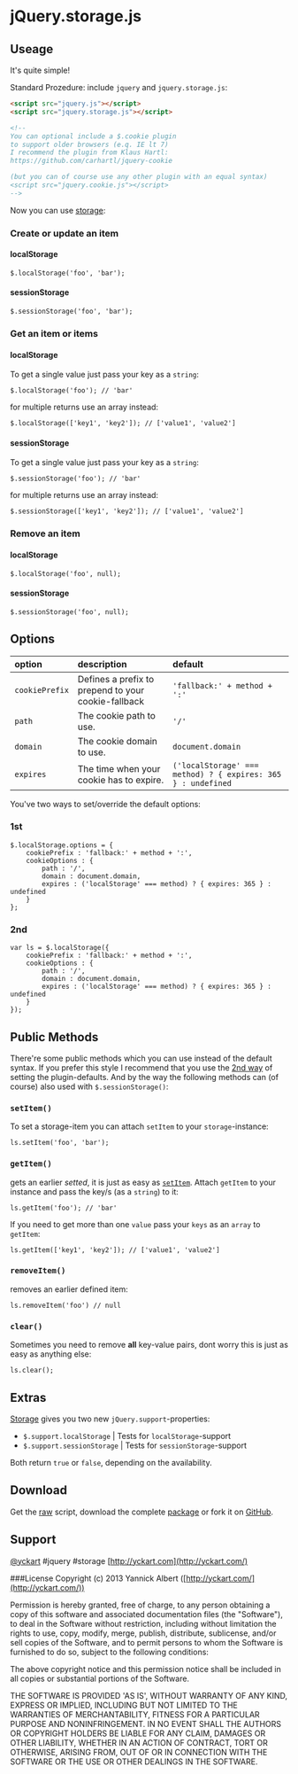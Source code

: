 # jQuery.storage.js

## Useage
It's quite simple!

Standard Prozedure: include `jquery` and `jquery.storage.js`:
```html
<script src="jquery.js"></script>
<script src="jquery.storage.js"></script>

<!--
You can optional include a $.cookie plugin
to support older browsers (e.q. IE lt 7)
I recommend the plugin from Klaus Hartl:
https://github.com/carhartl/jquery-cookie

(but you can of course use any other plugin with an equal syntax)
<script src="jquery.cookie.js"></script>
-->
```

Now you can use [storage](https://github.com/yckart/jquery.storage.js):

### Create or update an item
#### localStorage
    $.localStorage('foo', 'bar');

#### sessionStorage
    $.sessionStorage('foo', 'bar');

### Get an item or items
#### localStorage
To get a single value just pass your key as a `string`:

    $.localStorage('foo'); // 'bar'

for multiple returns use an array instead:

    $.localStorage(['key1', 'key2']); // ['value1', 'value2']

#### sessionStorage
To get a single value just pass your key as a `string`:

    $.sessionStorage('foo'); // 'bar'

for multiple returns use an array instead:

    $.sessionStorage(['key1', 'key2']); // ['value1', 'value2']

### Remove an item
#### localStorage
    $.localStorage('foo', null);

#### sessionStorage
    $.sessionStorage('foo', null);

## Options
| option | description | default |
|:--|:--|:--|
| `cookiePrefix` |  Defines a prefix to prepend to your cookie-fallback | `'fallback:' + method + ':'` |
| `path` |  The cookie path to use. | `'/'` |
| `domain` | The cookie domain to use. | `document.domain` |
| `expires` | The time when your cookie has to expire. | `('localStorage' === method) ? { expires: 365 } : undefined` |

You've two ways to set/override the default options:

### 1st

    $.localStorage.options = {
        cookiePrefix : 'fallback:' + method + ':',
        cookieOptions : {
            path : '/',
            domain : document.domain,
            expires : ('localStorage' === method) ? { expires: 365 } : undefined
        }
    };

### 2nd

    var ls = $.localStorage({
        cookiePrefix : 'fallback:' + method + ':',
        cookieOptions : {
            path : '/',
            domain : document.domain,
            expires : ('localStorage' === method) ? { expires: 365 } : undefined
        }
    });

## Public Methods
There're some public methods which you can use instead of the default syntax.
If you prefer this style I recommend that you use the [2nd way](https://github.com/yckart/jquery.storage.js/blob/master/README.md#2nd) of setting the plugin-defaults.
And by the way the following methods can (of course) also used with `$.sessionStorage()`:



### `setItem()`
To set a storage-item you can attach `setItem` to your `storage`-instance:

    ls.setItem('foo', 'bar');



### `getItem()`
gets an earlier *setted*, it is just as easy as [`setItem`](https://github.com/yckart/jquery.storage.js/blob/master/README.md#setitem).
Attach `getItem` to your instance and pass the key/s (as a `string`) to it:

    ls.getItem('foo'); // 'bar'

If you need to get more than one `value` pass your `keys` as an `array` to `getItem`:

    ls.getItem(['key1', 'key2']); // ['value1', 'value2']



### `removeItem()`
removes an earlier defined item:

    ls.removeItem('foo') // null



### `clear()`
Sometimes you need to remove **all** key-value pairs, dont worry this is just as easy as anything else:

    ls.clear();



## Extras
[Storage](https://github.com/yckart/jquery.storage.js) gives you two new `jQuery.support`-properties:

* `$.support.localStorage` | Tests for `localStorage`-support
* `$.support.sessionStorage` | Tests for `sessionStorage`-support

Both return `true` or `false`, depending on the availability.

## Download
 Get the [raw](https://raw.github.com/yckart/jquery.fixer.js/master/jquery.storage.js) script, download the complete [package](https://github.com/yckart/jquery.storage.js/zipball/master) or fork it on [GitHub](https://github.com/yckart/jquery.storage.js/).

## Support

 [@yckart](http://twitter.com/yckart) #jquery #storage
 [http://yckart.com](http://yckart.com/)


###License
Copyright (c) 2013 Yannick Albert ([http://yckart.com/](http://yckart.com/))

Permission is hereby granted, free of charge, to any person obtaining a copy of this software and associated documentation files (the "Software"), to deal in the Software without restriction, including without limitation the rights to use, copy, modify, merge, publish, distribute, sublicense, and/or sell copies of the Software, and to permit persons to whom the Software is furnished to do so, subject to the following conditions:

The above copyright notice and this permission notice shall be included in all copies or substantial portions of the Software.

THE SOFTWARE IS PROVIDED 'AS IS', WITHOUT WARRANTY OF ANY KIND, EXPRESS OR IMPLIED, INCLUDING BUT NOT LIMITED TO THE WARRANTIES OF MERCHANTABILITY, FITNESS FOR A PARTICULAR PURPOSE AND NONINFRINGEMENT. IN NO EVENT SHALL THE AUTHORS OR COPYRIGHT HOLDERS BE LIABLE FOR ANY CLAIM, DAMAGES OR OTHER LIABILITY, WHETHER IN AN ACTION OF CONTRACT, TORT OR OTHERWISE, ARISING FROM, OUT OF OR IN CONNECTION WITH THE SOFTWARE OR THE USE OR OTHER DEALINGS IN THE SOFTWARE.
